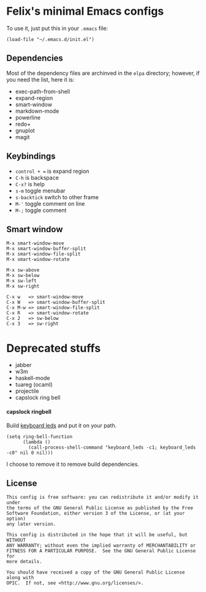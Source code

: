 Felix's minimal Emacs configs
=============================

To use it, just put this in your `.emacs` file:

```
(load-file "~/.emacs.d/init.el")
```

Dependencies
------------

Most of the dependency files are archinved in the `elpa` directory; however, if you need the list, here it is:

* exec-path-from-shell
* expand-region
* smart-window
* markdown-mode
* powerline
* redo+
* gnuplot
* magit

Keybindings
-----------

* `control + =` is expand region
* `C-h` is backspace
* `C-x?` is help
* `s-m` toggle menubar
* `s-backtick` switch to other frame
* `M-'` toggle comment on line
* `M-;` toggle comment

Smart window
------------

    M-x smart-window-move
    M-x smart-window-buffer-split
    M-x smart-window-file-split
    M-x smart-window-rotate
    
    M-x sw-above
    M-x sw-below
    M-x sw-left
    M-x sw-right

    C-x w   => smart-window-move
    C-x W   => smart-window-buffer-split
    C-x M-w => smart-window-file-split
    C-x R   => smart-window-rotate
    C-x 2   => sw-below
    C-x 3   => sw-right
    
Deprecated stuffs
=================

* jabber
* w3m
* haskell-mode
* tuareg (ocaml)
* projectile
* capslock ring bell

#### capslock ringbell
Build  [keyboard leds](http://osxbook.com/book/bonus/chapter10/kbdleds/) and put it on your path.

```
(setq ring-bell-function
      (lambda ()
        (call-process-shell-command "keyboard_leds -c1; keyboard_leds -c0" nil 0 nil)))
```

I choose to remove it to remove build dependencies.

License
-------

    This config is free software: you can redistribute it and/or modify it under
    the terms of the GNU General Public License as published by the Free
    Software Foundation, either version 3 of the License, or (at your option)
    any later version.

    This config is distributed in the hope that it will be useful, but WITHOUT
    ANY WARRANTY; without even the implied warranty of MERCHANTABILITY or
    FITNESS FOR A PARTICULAR PURPOSE.  See the GNU General Public License for
    more details.

    You should have received a copy of the GNU General Public License along with
    OPIC.  If not, see <http://www.gnu.org/licenses/>.
